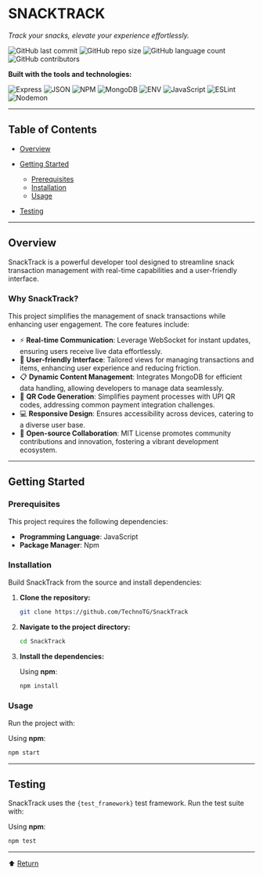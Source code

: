 # SNACKTRACK

*Track your snacks, elevate your experience effortlessly.*

![GitHub last commit](https://img.shields.io/github/last-commit/TechnoTOG/SnackTrack?style=flat&logo=git&logoColor=white&color=0080ff)
![GitHub repo size](https://img.shields.io/github/repo-size/TechnoTOG/SnackTrack)
![GitHub language count](https://img.shields.io/github/languages/count/TechnoTOG/SnackTrack)
![GitHub contributors](https://img.shields.io/github/contributors-anon/TechnoTOG/SnackTrack)

**Built with the tools and technologies:**

![Express](https://img.shields.io/badge/Express-000000?style=flat\&logo=express\&logoColor=white)
![JSON](https://img.shields.io/badge/JSON-000?style=flat\&logo=json\&logoColor=white)
![NPM](https://img.shields.io/badge/Npm-CB3837?style=flat\&logo=npm\&logoColor=white)
![MongoDB](https://img.shields.io/badge/MongoDB-4EA94B?style=flat\&logo=mongodb\&logoColor=white)
![ENV](https://img.shields.io/badge/ENV-333?style=flat\&logo=dotenv\&logoColor=white)
![JavaScript](https://img.shields.io/badge/JavaScript-F7DF1E?style=flat\&logo=javascript\&logoColor=black)
![ESLint](https://img.shields.io/badge/ESLint-4B32C3?style=flat\&logo=eslint\&logoColor=white)
![Nodemon](https://img.shields.io/badge/Nodemon-76D04B?style=flat\&logo=nodemon\&logoColor=white)

---

## Table of Contents

* [Overview](#overview)
* [Getting Started](#getting-started)

  * [Prerequisites](#prerequisites)
  * [Installation](#installation)
  * [Usage](#usage)
* [Testing](#testing)

---

## Overview

SnackTrack is a powerful developer tool designed to streamline snack transaction management with real-time capabilities and a user-friendly interface.

### Why SnackTrack?

This project simplifies the management of snack transactions while enhancing user engagement. The core features include:

* ⚡ **Real-time Communication**: Leverage WebSocket for instant updates, ensuring users receive live data effortlessly.
* 🎯 **User-friendly Interface**: Tailored views for managing transactions and items, enhancing user experience and reducing friction.
* 📋 **Dynamic Content Management**: Integrates MongoDB for efficient data handling, allowing developers to manage data seamlessly.
* 📲 **QR Code Generation**: Simplifies payment processes with UPI QR codes, addressing common payment integration challenges.
* 💻 **Responsive Design**: Ensures accessibility across devices, catering to a diverse user base.
* 🤝 **Open-source Collaboration**: MIT License promotes community contributions and innovation, fostering a vibrant development ecosystem.

---

## Getting Started

### Prerequisites

This project requires the following dependencies:

* **Programming Language**: JavaScript
* **Package Manager**: Npm

### Installation

Build SnackTrack from the source and install dependencies:

1. **Clone the repository:**

   ```bash
   git clone https://github.com/TechnoTG/SnackTrack
   ```

2. **Navigate to the project directory:**

   ```bash
   cd SnackTrack
   ```

3. **Install the dependencies:**

   Using **npm**:

   ```bash
   npm install
   ```

### Usage

Run the project with:

Using **npm**:

```bash
npm start
```

---

## Testing

SnackTrack uses the `{test_framework}` test framework. Run the test suite with:

Using **npm**:

```bash
npm test
```

---

⬆️ [Return](#table-of-contents)
